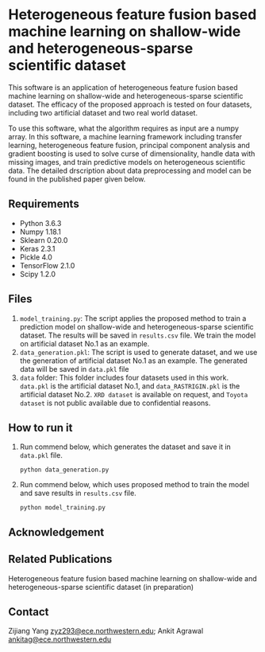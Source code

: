# Heterogeneous feature fusion based machine learning on shallow-wide and heterogeneous-sparse scientific dataset
This software is an application of heterogeneous feature fusion based machine learning on shallow-wide and heterogeneous-sparse scientific dataset. The efficacy of the proposed approach is tested on four datasets, including two artificial dataset and two real world dataset. 

To use this software, what the algorithm requires as input are a numpy array. In this software, a machine learning framework including transfer learning, heterogeneous feature fusion, principal component analysis and gradient boosting is used to solve curse of dimensionality, handle data with missing images, and train predictive models on heterogeneous scientific data. The detailed drscription about data preprocessing and model can be found in the published paper given below.

## Requirements ##
* Python 3.6.3 
* Numpy 1.18.1 
* Sklearn 0.20.0 
* Keras 2.3.1 
* Pickle 4.0 
* TensorFlow 2.1.0 
* Scipy 1.2.0

## Files ##
1. `model_training.py`: The script applies the proposed method to train a prediction model on shallow-wide and heterogeneous-sparse scientific dataset. The results will be saved in `results.csv` file. We train the model on artificial dataset No.1 as an example.
2. `data_generation.pkl`: The script is used to generate dataset, and we use the generation of artificial dataset No.1 as an example. The generated data will be saved in `data.pkl` file
4. `data` folder: This folder includes four datasets used in this work. `data.pkl` is the artificial dataset No.1, and `data_RASTRIGIN.pkl` is the artificial dataset No.2. `XRD dataset` is available on request, and `Toyota dataset` is not public available due to confidential reasons. 


## How to run it
1. Run commend below, which generates the dataset and save it in `data.pkl` file.
   ```
   python data_generation.py
   ```
1. Run commend below, which uses proposed method to train the model and save results in `results.csv` file.
   ```
   python model_training.py
   ```

## Acknowledgement


## Related Publications ##
Heterogeneous feature fusion based machine learning on shallow-wide and heterogeneous-sparse scientific dataset (in preparation)

## Contact
Zijiang Yang <zyz293@ece.northwestern.edu>; Ankit Agrawal <ankitag@ece.northwestern.edu>
